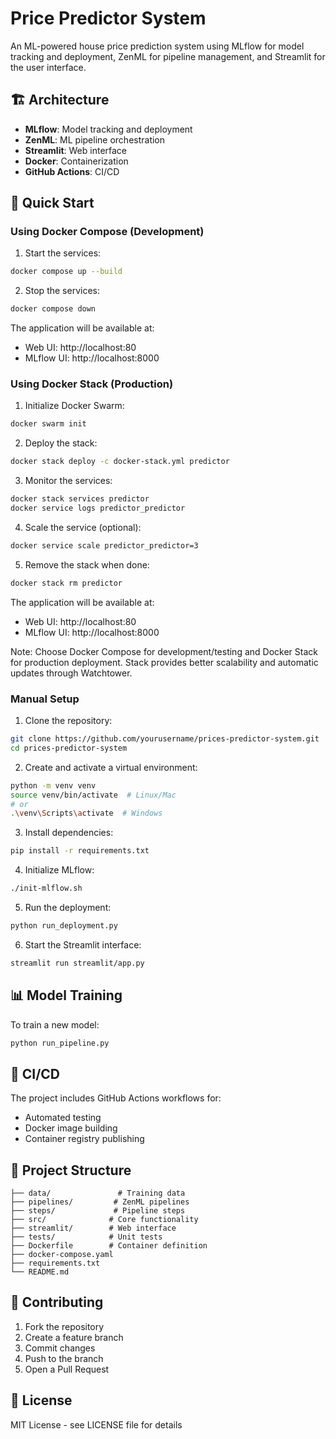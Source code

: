 # Price Predictor System

An ML-powered house price prediction system using MLflow for model tracking and deployment, ZenML for pipeline management, and Streamlit for the user interface.

## 🏗 Architecture

- **MLflow**: Model tracking and deployment
- **ZenML**: ML pipeline orchestration
- **Streamlit**: Web interface
- **Docker**: Containerization
- **GitHub Actions**: CI/CD

## 🚀 Quick Start

### Using Docker Compose (Development)

1. Start the services:
```bash
docker compose up --build
```

2. Stop the services:
```bash
docker compose down
```

The application will be available at:
- Web UI: http://localhost:80
- MLflow UI: http://localhost:8000

### Using Docker Stack (Production)

1. Initialize Docker Swarm:
```bash
docker swarm init
```

2. Deploy the stack:
```bash
docker stack deploy -c docker-stack.yml predictor
```

3. Monitor the services:
```bash
docker stack services predictor
docker service logs predictor_predictor
```

4. Scale the service (optional):
```bash
docker service scale predictor_predictor=3
```

5. Remove the stack when done:
```bash
docker stack rm predictor
```

The application will be available at:
- Web UI: http://localhost:80
- MLflow UI: http://localhost:8000

Note: Choose Docker Compose for development/testing and Docker Stack for production deployment. Stack provides better scalability and automatic updates through Watchtower.

### Manual Setup

1. Clone the repository:
```bash
git clone https://github.com/yourusername/prices-predictor-system.git
cd prices-predictor-system
```

2. Create and activate a virtual environment:
```bash
python -m venv venv
source venv/bin/activate  # Linux/Mac
# or
.\venv\Scripts\activate  # Windows
```

3. Install dependencies:
```bash
pip install -r requirements.txt
```

4. Initialize MLflow:
```bash
./init-mlflow.sh
```

5. Run the deployment:
```bash
python run_deployment.py
```

6. Start the Streamlit interface:
```bash
streamlit run streamlit/app.py
```

## 📊 Model Training

To train a new model:

```bash
python run_pipeline.py
```

## 🔄 CI/CD

The project includes GitHub Actions workflows for:
- Automated testing
- Docker image building
- Container registry publishing

## 📝 Project Structure

```
├── data/               # Training data
├── pipelines/         # ZenML pipelines
├── steps/             # Pipeline steps
├── src/              # Core functionality
├── streamlit/        # Web interface
├── tests/            # Unit tests
├── Dockerfile        # Container definition
├── docker-compose.yaml
├── requirements.txt
└── README.md
```

## 🤝 Contributing

1. Fork the repository
2. Create a feature branch
3. Commit changes
4. Push to the branch
5. Open a Pull Request

## 📜 License

MIT License - see LICENSE file for details